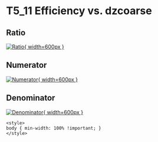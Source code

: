 # T5_11 Efficiency vs. dzcoarse

## Ratio

[![Ratio](../mtv/var/T5_11_eff_dzcoarse.png){ width=600px }](../mtv/var/T5_11_eff_dzcoarse.pdf)

## Numerator

[![Numerator](../mtv/num/T5_11_eff_dzcoarse_num.png){ width=600px }](../mtv/num/T5_11_eff_dzcoarse_num.pdf)

## Denominator

[![Denominator](../mtv/den/T5_11_eff_dzcoarse_den.png){ width=600px }](../mtv/den/T5_11_eff_dzcoarse_den.pdf)


``` {=html}
<style>
body { min-width: 100% !important; }
</style>
```
